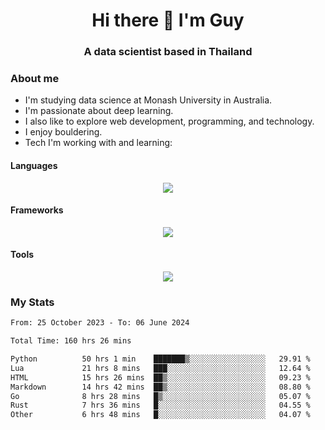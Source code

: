 <h1 align="center">Hi there 👋 I'm Guy</h1>
<h3 align="center">A data scientist based in Thailand</h3>

### About me

- I'm studying data science at Monash University in Australia.
- I'm passionate about deep learning.
- I also like to explore web development, programming, and technology.
- I enjoy bouldering.
- Tech I'm working with and learning:

#### Languages

<div align="center">
    <img src="https://skillicons.dev/icons?i=py,ts,js,html,css,rust,go" />
</div>

#### Frameworks

<div align="center">
    <img src="https://skillicons.dev/icons?i=pytorch,tensorflow,fastapi,react" /><br>
</div>

#### Tools

<div align="center">
    <img src="https://skillicons.dev/icons?i=postgres,redis,docker" /><br>
</div>

### My Stats

<!--START_SECTION:waka-->

```txt
From: 25 October 2023 - To: 06 June 2024

Total Time: 160 hrs 26 mins

Python          50 hrs 1 min    ███████▒░░░░░░░░░░░░░░░░░   29.91 %
Lua             21 hrs 8 mins   ███░░░░░░░░░░░░░░░░░░░░░░   12.64 %
HTML            15 hrs 26 mins  ██▒░░░░░░░░░░░░░░░░░░░░░░   09.23 %
Markdown        14 hrs 42 mins  ██▒░░░░░░░░░░░░░░░░░░░░░░   08.80 %
Go              8 hrs 28 mins   █▒░░░░░░░░░░░░░░░░░░░░░░░   05.07 %
Rust            7 hrs 36 mins   █░░░░░░░░░░░░░░░░░░░░░░░░   04.55 %
Other           6 hrs 48 mins   █░░░░░░░░░░░░░░░░░░░░░░░░   04.07 %
```

<!--END_SECTION:waka-->
